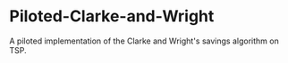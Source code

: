 # Piloted-Clarke-and-Wright
A piloted implementation of the Clarke and Wright's savings algorithm on TSP.
